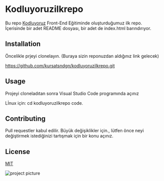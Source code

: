 # Kodluyoruzilkrepo
Bu repo [Kodluyoruz](kodluyoruz.org) Front-End Eğitiminde oluşturduğumuz ilk repo. İçerisinde bir adet README dosyası, bir adet de index.html barındırıyor.

## Installation

Öncelikle prjeyi clonelayın. (Buraya sizin reponuzdan aldığınız link gelecek)

https://github.com/kursatsndgn/kodluyoruzilkrepo.git


## Usage
 Projeyi cloneladıtan sonra Visual Studio Code programında açınız

Lİnux için:
cd kodluyoruzilkrepo
code.

## Contributing

Pull requestler kabul edilir. Büyük değişiklikler için., lütfen önce neyi değiştirmek istediğinizi tartışmak için bir konu açınız.

## License
[MIT](https://choosealicense.com/licenses/mit/)

![project picture](https://imgyukle.com/i/kY4qtP)
